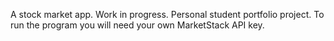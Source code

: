 A stock market app.
Work in progress. 
Personal student portfolio project.
To run the program you will need your own MarketStack API key.
